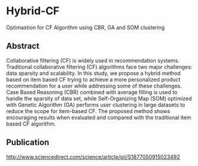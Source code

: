 # Hybrid-CF
Optimastion for CF Algorithm using CBR, GA and SOM clustering

## Abstract
Collaborative filtering (CF) is widely used in recommendation systems. Traditional collaborative filtering (CF) algorithms 
face two major challenges: data sparsity and scalability. In this study, we propose a hybrid method based on item based CF 
trying to achieve a more personalized product recommendation for a user while addressing some of these challenges. 
Case Based Reasoning (CBR) combined with average filling is used to handle the sparsity of data set, while Self-Organizing Map 
(SOM) optimized with Genetic Algorithm (GA) performs user clustering in large datasets to reduce the scope for item-based CF. 
The proposed method shows encouraging results when evaluated and compared with the traditional item based CF algorithm.

## Publication
http://www.sciencedirect.com/science/article/pii/S1877050915023492
